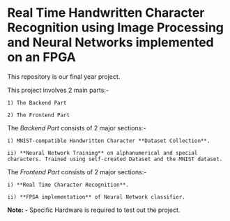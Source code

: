 # Real Time Handwritten Character Recognition using Image Processing and Neural Networks implemented on an FPGA

This repository is our final year project.

This project involves 2 main parts:-

	1) The Backend Part

	2) The Frontend Part

The *Backend Part* consists of 2 major sections:-

	i) MNIST-compatible Handwritten Character **Dataset Collection**.

	ii) **Neural Network Training** on alphanumerical and special characters. Trained using self-created Dataset and the MNIST dataset.


The *Frontend Part* consists of 2 major sections:-

	i) **Real Time Character Recognition**.

	ii) **FPGA implementation** of Neural Network classifier.


**Note: -** Specific Hardware is required to test out the project.
